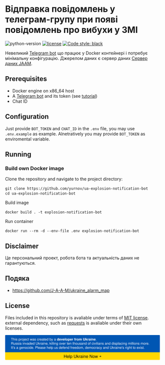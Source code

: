 # Відправка повідомлень у телеграм-групу при появі повідомлень про вибухи у ЗМІ
![python-version](https://img.shields.io/badge/python-3.12-blue.svg)
[![license](https://img.shields.io/badge/License-MIT-blue.svg)](LICENSE)
[![Code style: black](https://img.shields.io/badge/code%20style-black-000000.svg)](https://github.com/psf/black)

Невеликий [Telegram bot](https://core.telegram.org/bots/api) що працює у Docker контейнері і потребує мінімальну конфігурацію. Джерелом даних є сервер даних [Сервер даних JAAM](http://alerts.net.ua/).

## Prerequisites
- Docker engine on x86_64 host
- A [Telegram bot](https://core.telegram.org/bots#6-botfather) and its token (see [tutorial](https://core.telegram.org/bots/tutorial#obtain-your-bot-token))
- Chat ID

## Configuration
Just provide `BOT_TOKEN` and `CHAT_ID` in the `.env` file, you may use `.env.example` as example. Alnetratively you may provide `BOT_TOKEN` as enviromental variable.


## Running
### Build own Docker image

Clone the repository and navigate to the project directory:

```shell
git clone https://github.com/yurnov/ua-explosion-notification-bot
cd ua-explosion-notification-bot
```

Build image

```shell
docker build . -t explosion-notification-bot
```

Run container

```shell
docker run --rm -d --env-file .env explosion-notification-bot
```

## Disclaimer
Це персональний проект, робота бота та актуальність даних не гарантуються.

## Подяка
- https://github.com/J-A-A-M/ukraine_alarm_map

## License
Files included in this repository is avaliable under terms of [MIT license](LICENSE). external dependency, such as [requests](https://github.com/psf/requests) is avaliable under their own licenses.

[![Stand With Ukraine](https://raw.githubusercontent.com/vshymanskyy/StandWithUkraine/main/banner-direct-single.svg)](https://stand-with-ukraine.pp.ua)
